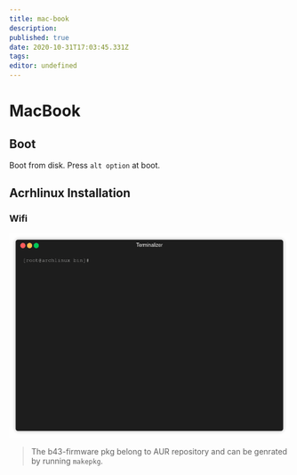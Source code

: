 ```yaml
---
title: mac-book
description: 
published: true
date: 2020-10-31T17:03:45.331Z
tags: 
editor: undefined
---
```


# MacBook

## Boot

Boot from disk. Press `alt option` at boot.

## Acrhlinux Installation

### Wifi

![Broadcom](/uploads/broadcom.gif "Broadcom")

> The b43-firmware pkg belong to AUR repository and can be genrated by running `makepkg`.